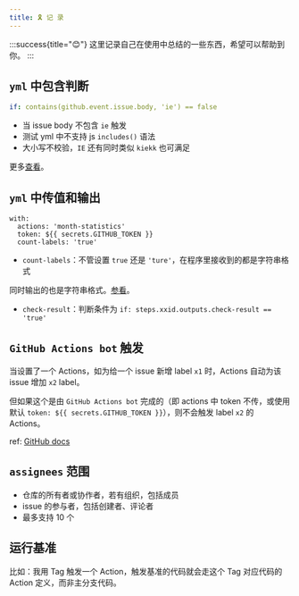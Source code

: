 ```yaml
---
title: 🎗 记 录
---
```


:::success{title="😊"}
这里记录自己在使用中总结的一些东西，希望可以帮助到你。
:::

## `yml` 中包含判断

```yml
if: contains(github.event.issue.body, 'ie') == false
```

- 当 issue body 不包含 `ie` 触发
- 测试 yml 中不支持 js `includes()` 语法
- 大小写不校验，`IE` 还有同时类似 `kiekk` 也可满足

更多[查看](https://docs.github.com/en/free-pro-team@latest/actions/reference/context-and-expression-syntax-for-github-actions#functions)。

## `yml` 中传值和输出

```
with:
  actions: 'month-statistics'
  token: ${{ secrets.GITHUB_TOKEN }}
  count-labels: 'true'
```

- `count-labels`：不管设置 `true` 还是 `'ture'`，在程序里接收到的都是字符串格式

同时输出的也是字符串格式。[参看](https://docs.github.com/en/actions/reference/workflow-syntax-for-github-actions#jobsjob_idoutputs)。

- `check-result`：判断条件为 `if: steps.xxid.outputs.check-result == 'true'`

## `GitHub Actions bot` 触发

当设置了一个 Actions，如为给一个 issue 新增 label `x1` 时，Actions 自动为该 issue 增加 `x2` label。

但如果这个是由 `GitHub Actions bot` 完成的（即 actions 中 token 不传，或使用默认 `token: ${{ secrets.GITHUB_TOKEN }}`），则不会触发 label `x2` 的 Actions。

ref: [GitHub docs](https://docs.github.com/en/actions/reference/events-that-trigger-workflows#triggering-new-workflows-using-a-personal-access-token)

## `assignees` 范围

- 仓库的所有者或协作者，若有组织，包括成员
- issue 的参与者，包括创建者、评论者
- 最多支持 10 个

## 运行基准

比如：我用 Tag 触发一个 Action，触发基准的代码就会走这个 Tag 对应代码的 Action 定义，而非主分支代码。

